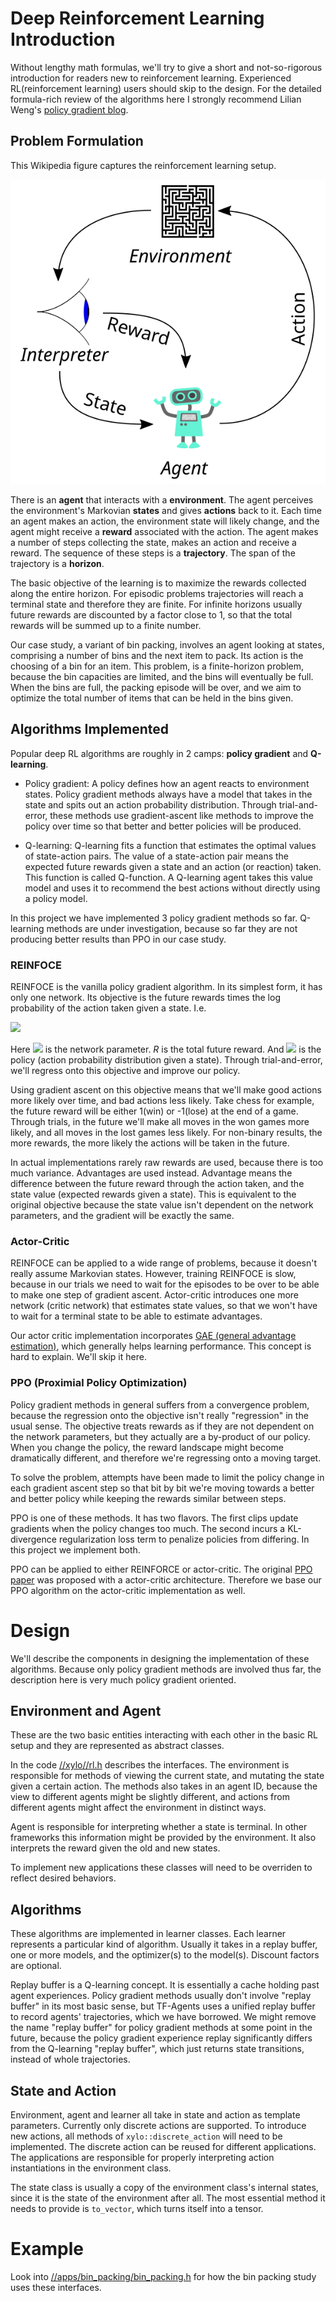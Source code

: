 # Deep Reinforcement Learning Introduction
Without lengthy math formulas, we'll try to give a short and not-so-rigorous
introduction for readers new to reinforcement learning. Experienced
RL(reinforcement learning) users should skip to the design. For the detailed
formula-rich review of the algorithms here I strongly recommend Lilian Weng's
[policy gradient
blog](https://lilianweng.github.io/lil-log/2018/04/08/policy-gradient-algorithms.html).

## Problem Formulation
This Wikipedia figure captures the reinforcement learning setup.

![RF diagram](Reinforcement_learning_diagram.svg)

There is an **agent** that interacts with a **environment**. The agent perceives
the environment's Markovian **states** and gives **actions** back to it. Each
time an agent makes an action, the environment state will likely change, and the
agent might receive a **reward** associated with the action. The agent makes a
number of steps collecting the state, makes an action and receive a reward. The
sequence of these steps is a **trajectory**. The span of the trajectory is a
**horizon**.


The basic objective of the learning is to maximize the rewards collected along
the entire horizon. For episodic problems trajectories will reach a terminal
state and therefore they are finite. For infinite horizons usually future
rewards are discounted by a factor close to 1, so that the total rewards will be
summed up to a finite number.

Our case study, a variant of bin packing, involves an agent looking at states,
comprising a number of bins and the next item to pack. Its action is the
choosing of a bin for an item. This problem, is a finite-horizon problem,
because the bin capacities are limited, and the bins will eventually be full.
When the bins are full, the packing episode will be over, and we aim to optimize
the total number of items that can be held in the bins given.

## Algorithms Implemented

Popular deep RL algorithms are roughly in 2 camps: **policy gradient** and
**Q-learning**.

* Policy gradient: A policy defines how an agent reacts to environment states.
  Policy gradient methods always have a model that takes in the state and spits
  out an action probability distribution. Through trial-and-error, these methods
  use gradient-ascent like methods to improve the policy over time so that
  better and better policies will be produced.

* Q-learning: Q-learning fits a function that estimates the optimal values of
  state-action pairs. The value of a state-action pair means the expected future
  rewards given a state and an action (or reaction) taken. This function is
  called Q-function. A Q-learning agent takes this value model and uses it to
  recommend the best actions without directly using a policy model.

In this project we have implemented 3 policy gradient methods so far. Q-learning
methods are under investigation, because so far they are not producing better
results than PPO in our case study.

### REINFOCE
REINFOCE is the vanilla policy gradient algorithm. In its simplest form, it has
only one network. Its objective is the future rewards times the log probability
of the action taken given a state. I.e.

<img src="https://render.githubusercontent.com/render/math?math={\nabla_\theta J(\theta)} = {\nabla_\theta \log(\pi_\theta(a | s)) \cdot R^\pi}">

Here <img src="https://render.githubusercontent.com/render/math?math=\theta"> is
the network parameter. _R_ is the total future reward. And
<img src="https://render.githubusercontent.com/render/math?math=\pi"> is the
policy (action probability distribution given a state).  Through
trial-and-error, we'll regress onto this objective and improve our policy.

Using gradient ascent on this objective means that we'll make good actions more
likely over time, and bad actions less likely. Take chess for example, the
future reward will be either 1(win) or -1(lose) at the end of a game.
Through trials, in the future we'll make all moves in the won games more likely,
and all moves in the lost games less likely. For non-binary results, the more
rewards, the more likely the actions will be taken in the future.

In actual implementations rarely raw rewards are used, because there is too much
variance. Advantages are used instead. Advantage means the difference between
the future reward through the action taken, and the state value (expected rewards
given a state). This is equivalent to the original objective because the state
value isn't dependent on the network parameters, and the gradient will be
exactly the same.

### Actor-Critic
REINFOCE can be applied to a wide range of problems, because it doesn't really
assume Markovian states. However, training REINFOCE is slow, because in our
trials we need to wait for the episodes to be over to be able to make one step
of gradient ascent.  Actor-critic introduces one more network (critic network)
that estimates state values, so that we won't have to wait for a terminal state
to be able to estimate advantages.

Our actor critic implementation incorporates [GAE (general advantage
estimation)](https://danieltakeshi.github.io/2017/04/02/notes-on-the-generalized-advantage-estimation-paper/),
which generally helps learning performance.  This concept is hard to explain.
We'll skip it here.

### PPO (Proximial Policy Optimization)
Policy gradient methods in general suffers from a convergence problem, because
the regression onto the objective isn't really "regression" in the usual sense.
The objective treats rewards as if they are not dependent on the network
parameters, but they actually are a by-product of our policy. When you change
the policy, the reward landscape might become dramatically different, and
therefore we're regressing onto a moving target.

To solve the problem, attempts have been made to limit the policy change in each
gradient ascent step so that bit by bit we're moving towards a better and better
policy while keeping the rewards similar between steps.

PPO is one of these methods. It has two flavors. The first clips update
gradients when the policy changes too much. The second incurs a KL-divergence
regularization loss term to penalize policies from differing. In this project we
implement both.

PPO can be applied to either REINFORCE or actor-critic. The original [PPO
paper](https://arxiv.org/abs/1707.06347) was proposed with a actor-critic
architecture. Therefore we base our PPO algorithm on the actor-critic
implementation as well.

# Design

We'll describe the components in designing the implementation of these
algorithms. Because only policy gradient methods are involved thus far, the
description here is very much policy gradient oriented.

## Environment and Agent
These are the two basic entities interacting with each other in the basic RL
setup and they are represented as abstract classes.

In the code [//xylo//rl.h](../xylo/rl.h) describes the interfaces. The environment
is responsible for methods of viewing the current state, and mutating the state
given a certain action. The methods also takes in an agent ID, because the view
to different agents might be slightly different, and actions from different
agents might affect the environment in distinct ways.

Agent is responsible for interpreting whether a state is terminal. In other
frameworks this information might be provided by the environment. It also
interprets the reward given the old and new states.

To implement new applications these classes will need to be overriden to reflect
desired behaviors.

## Algorithms
These algorithms are implemented in learner classes. Each learner represents a
particular kind of algorithm. Usually it takes in a replay buffer, one or more
models, and the optimizer(s) to the model(s). Discount factors are optional.

Replay buffer is a Q-learning concept. It is essentially a cache holding past
agent experiences. Policy gradient methods usually don't involve "replay buffer"
in its most basic sense, but TF-Agents uses a unified replay buffer to record
agents' trajectories, which we have borrowed. We might remove the name "replay
buffer" for policy gradient methods at some point in the future, because the
policy gradient experience replay significantly differs from the Q-learning
"replay buffer", which just returns state transitions, instead of whole
trajectories. 

## State and Action
Environment, agent and learner all take in state and action as template
parameters. Currently only discrete actions are supported. To introduce new
actions, all methods of `xylo::discrete_action` will need to be implemented. The
discrete action can be reused for different applications. The applications are
responsible for properly interpreting action instantiations in the environment
class.

The state class is usually a copy of the environment class's internal states,
since it is the state of the environment after all. The most essential method it
needs to provide is `to_vector`, which turns itself into a tensor.

# Example
Look into [//apps/bin_packing/bin_packing.h](../apps/bin_packing/bin_packing.h)
for how the bin packing study uses these interfaces.
